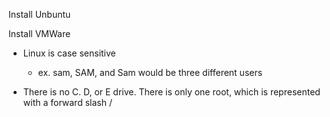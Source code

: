 Install Unbuntu

Install VMWare

- Linux is case sensitive
	- ex. sam, SAM, and Sam would be three different users

- There is no C. D, or E drive. There is only one root, which is represented with a forward slash / 
